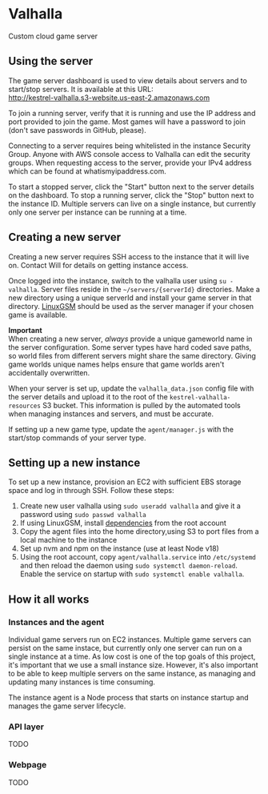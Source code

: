 # Valhalla

Custom cloud game server

## Using the server

The game server dashboard is used to view details about servers and to start/stop servers. It is available at this URL:  
http://kestrel-valhalla.s3-website.us-east-2.amazonaws.com

To join a running server, verify that it is running and use the IP address and port provided to join the game. Most games will have a password to join (don't save passwords in GitHub, please).

Connecting to a server requires being whitelisted in the instance Security Group. Anyone with AWS console access to Valhalla can edit the security groups. When requesting access to the server, provide your IPv4 address which can be found at whatismyipaddress.com.

To start a stopped server, click the "Start" button next to the server details on the dashboard. To stop a running server, click the "Stop" button next to the instance ID. Multiple servers can live on a single instance, but currently only one server per instance can be running at a time.

## Creating a new server

Creating a new server requires SSH access to the instance that it will live on. Contact Will for details on getting instance access.

Once logged into the instance, switch to the valhalla user using `su - valhalla`. Server files reside in the `~/servers/{serverId}` directories. Make a new directory using a unique serverId and install your game server in that directory. [LinuxGSM](https://linuxgsm.com/) should be used as the server manager if your chosen game is available.

**Important**  
When creating a new server, _always_ provide a unique gameworld name in the server configuration. Some server types have hard coded save paths, so world files from different servers might share the same directory. Giving game worlds unique names helps ensure that game worlds aren't accidentally overwritten.

When your server is set up, update the `valhalla_data.json` config file with the server details and upload it to the root of the `kestrel-valhalla-resources` S3 bucket. This information is pulled by the automated tools when managing instances and servers, and must be accurate.

If setting up a new game type, update the `agent/manager.js` with the start/stop commands of your server type.

## Setting up a new instance

To set up a new instance, provision an EC2 with sufficient EBS storage space and log in through SSH. Follow these steps:

1. Create new user valhalla using `sudo useradd valhalla` and give it a password using `sudo passwd valhalla`
2. If using LinuxGSM, install [dependencies](https://linuxgsm.com/servers/vhserver/#v-pills-dependencies) from the root account
3. Copy the agent files into the home directory,using S3 to port files from a local machine to the instance
4. Set up nvm and npm on the instance (use at least Node v18)
5. Using the root account, copy `agent/valhalla.service` into `/etc/systemd` and then reload the daemon using `sudo systemctl daemon-reload`. Enable the service on startup with `sudo systemctl enable valhalla`.

## How it all works

### Instances and the agent

Individual game servers run on EC2 instances. Multiple game servers can persist on the same instace, but currently only one server can run on a single instance at a time. As low cost is one of the top goals of this project, it's important that we use a small instance size. However, it's also important to be able to keep multiple servers on the same instance, as managing and updating many instances is time consuming.

The instance agent is a Node process that starts on instance startup and manages the game server lifecycle.

### API layer

TODO

### Webpage

TODO
